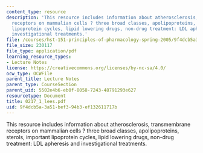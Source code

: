 ```yaml
---
content_type: resource
description: 'This resource includes information about atherosclerosis, transmembrane
  receptors on mammalian cells ? three broad classes, apolipoproteins, sterols, important
  lipoprotein cycles, lipid lowering drugs, non-drug treatment: LDL apheresis and
  investigational treatments.'
file: /courses/hst-151-principles-of-pharmacology-spring-2005/9f4dcb5a3a51bef394b3ef132611717b_0217_1_lees.pdf
file_size: 230117
file_type: application/pdf
learning_resource_types:
- Lecture Notes
license: https://creativecommons.org/licenses/by-nc-sa/4.0/
ocw_type: OCWFile
parent_title: Lecture Notes
parent_type: CourseSection
parent_uid: 5502e4b6-eb0f-8058-7243-48791293e627
resourcetype: Document
title: 0217_1_lees.pdf
uid: 9f4dcb5a-3a51-bef3-94b3-ef132611717b
---
```

This resource includes information about atherosclerosis, transmembrane receptors on mammalian cells ? three broad classes, apolipoproteins, sterols, important lipoprotein cycles, lipid lowering drugs, non-drug treatment: LDL apheresis and investigational treatments.